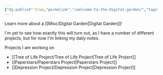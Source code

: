 ```yaml
---
{"dg-publish":true,"permalink":"/welcome-to-the-digital-garden/","tags":["gardenEntry"]}
---
```


Learn more about a [[Misc/Digital Garden\|Digital Garden]]!

I'm yet to see how exactly this will turn out, as I have a number of different projects, but for now I'm linking my daily notes. 


Projects I am working on
- [[Tree of Life Project/Tree of Life Project\|Tree of Life Project]]
- [[Paperstars/Paperstars Project\|Paperstars Project]]
- [[Depression Project/Depression Project\|Depression Project]]

